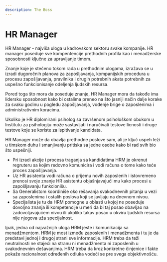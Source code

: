 ```yaml
---
description: The Boss
---
```


# HR Manager

HR Manager - najviša uloga u kadrovskom sektoru svake kompanije. HR manager poseduje sve kompentencije prethodnih profila kao i menadžerske sposobnosti ključne za upravljanje timom. 

Znanje koje je stečeno tokom rada u prethodnim ulogama, izražava se u izradi dugoročnih planova za zapošljavanja, kompanijskih procedura u procesu zapošljavanja, pravilnika i drugih potrebnih akata potrebnih za uspešno funkcionisanje odeljenja ljudskih resursa. 

Pored toga što mora da poseduje znanje, HR Manager mora da takođe ima lidersku sposobnost kako bi ostalima preneo na što jasniji način dalje korake za svaku godinu u pogledu zapošljavanja, vođenje brige o zaposlenima i administrativnim koracima.  

Ukoliko je HR diplomirani psiholog sa završenom psihološkom obukom u Institutu za psihologiju može sastavljati i naručivati testove licnosti i druge testove koje se koriste za ispitivanje kandidata.

HR Manager može da obavlja prethodne poslove sam, ali je ključ uspeh leži u timskom duhu i smanjivanju pritiska sa jedne osobe kako bi rad svih bio što uspešniji.  

* Pri izradi akcije i procesa traganja sa kandidatima HRM je okrenut regruteru sa kojim redovno komunicira i vodi računa o tome kako teće proces zapošljavanja. 
* Uz HR asistenta vodi računa o prijemu novih zaposlenih i istovremeno prenosi svoje znanje HR asistentu objašnjavajući mu kako procesi u zapošljavanju funkcionišu.
* Sa Generalistom koordiniše oko rešavanja svakodnevnih pitanja u vezi sa zaposlenima i ostalih poslova koji se javljaju na dnevnom nivou.
* Specijalista je tu da HRM pomogne u oblasti u kojoj ne poseduje dovoljno znanja ili kompetencije u meri da bi taj posao obavljao na zadovoljavajućem nivou ili ukoliko takav posao u okviru ljudskih resursa nije njegova uža specijalnost.

Ipak, jedna od najvažnijih uloga HRM jeste i komunikacija sa menadžmentom. HRM je most između zaposlenih i menadžmenta i tu je da predstavi jednoj i drugoj strani sve informacije. HRM treba da teži neutralnosti ne stajeći na stranu ni menadžmenta ni zaposlenih u svakodnevnim dešavanjima. HRM treba da kroz konkretne činjenice i fakte pokaže racionalnost određenih odluka vodeći se pre svega objektivnošću. 

